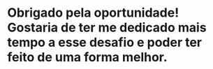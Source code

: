 # Obrigado pela oportunidade! Gostaria de ter me dedicado mais tempo a esse desafio e poder ter feito de uma forma melhor.